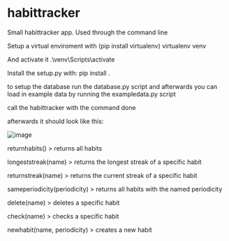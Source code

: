 # habittracker
Small habittracker app. Used through the command line

Setup a virtual enviroment with (pip install virtualenv) virtualenv venv 

And activate it .\venv\Scripts\activate

Install the setup.py with: pip install .

to setup the database run the database.py script and afterwards you can load in example data by running the exampledata.py script

call the habittracker with the command done

afterwards it should look like this:

![image](https://user-images.githubusercontent.com/93149648/144574513-0dd2c90e-bf05-4c5e-a513-351bed281ee5.png)


returnhabits() > returns all habits 

longeststreak(name) > returns the longest streak of a specific habit

returnstreak(name) > returns the current streak of a specific habit

sameperiodicity(periodicity) > returns all habits with the named periodicity

delete(name) > deletes a specific habit

check(name) > checks a specific habit

newhabit(name, periodicity) > creates a new habit



